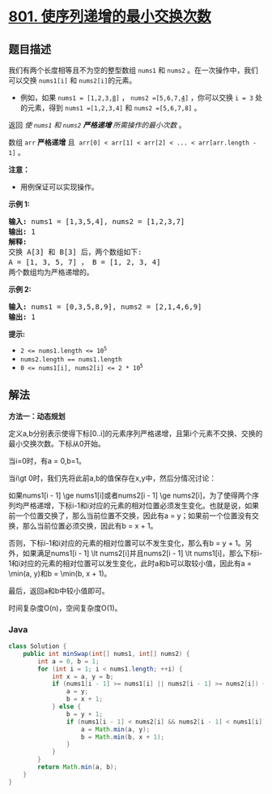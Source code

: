 # [801. 使序列递增的最小交换次数](https://leetcode.cn/problems/minimum-swaps-to-make-sequences-increasing)

## 题目描述

<p>我们有两个长度相等且不为空的整型数组&nbsp;<code>nums1</code>&nbsp;和&nbsp;<code>nums2</code>&nbsp;。在一次操作中，我们可以交换&nbsp;<code>nums1[i]</code>&nbsp;和&nbsp;<code>nums2[i]</code>的元素。</p>

<ul>
	<li>例如，如果 <code>nums1 = [1,2,3,<u>8</u>]</code> ， <code>nums2 =[5,6,7,<u>4</u>]</code> ，你可以交换 <code>i = 3</code> 处的元素，得到 <code>nums1 =[1,2,3,4]</code> 和 <code>nums2 =[5,6,7,8]</code> 。</li>
</ul>

<p>返回 <em>使 <code>nums1</code> 和 <code>nums2</code> <strong>严格递增&nbsp;</strong>所需操作的最小次数</em> 。</p>

<p>数组&nbsp;<code>arr</code>&nbsp;<strong>严格递增</strong> 且&nbsp;&nbsp;<code>arr[0] &lt; arr[1] &lt; arr[2] &lt; ... &lt; arr[arr.length - 1]</code>&nbsp;。</p>

<p><b>注意：</b></p>

<ul>
	<li>用例保证可以实现操作。</li>
</ul>

<p><strong>示例 1:</strong></p>

<pre>
<strong>输入:</strong> nums1 = [1,3,5,4], nums2 = [1,2,3,7]
<strong>输出:</strong> 1
<strong>解释: </strong>
交换 A[3] 和 B[3] 后，两个数组如下:
A = [1, 3, 5, 7] ， B = [1, 2, 3, 4]
两个数组均为严格递增的。</pre>

<p><strong>示例 2:</strong></p>

<pre>
<strong>输入:</strong> nums1 = [0,3,5,8,9], nums2 = [2,1,4,6,9]
<strong>输出:</strong> 1
</pre>

<p><strong>提示:</strong></p>

<ul>
	<li><code>2 &lt;= nums1.length &lt;= 10<sup>5</sup></code></li>
	<li><code>nums2.length == nums1.length</code></li>
	<li><code>0 &lt;= nums1[i], nums2[i] &lt;= 2 * 10<sup>5</sup></code></li>
</ul>

## 解法

**方法一：动态规划**

定义a,b分别表示使得下标[0..i]的元素序列严格递增，且第i个元素不交换、交换的最小交换次数。下标从0开始。

当i=0时，有a = 0,b=1。

当i\gt 0时，我们先将此前a,b的值保存在x,y中，然后分情况讨论：

如果nums1[i - 1] \ge nums1[i]或者nums2[i - 1] \ge nums2[i]，为了使得两个序列均严格递增，下标i-1和i对应的元素的相对位置必须发生变化。也就是说，如果前一个位置交换了，那么当前位置不交换，因此有a = y；如果前一个位置没有交换，那么当前位置必须交换，因此有b = x + 1。

否则，下标i-1和i对应的元素的相对位置可以不发生变化，那么有b = y + 1。另外，如果满足nums1[i - 1] \lt nums2[i]并且nums2[i - 1] \lt nums1[i]，那么下标i-1和i对应的元素的相对位置可以发生变化，此时a和b可以取较小值，因此有a = \min(a, y)和b = \min(b, x + 1)。

最后，返回a和b中较小值即可。

时间复杂度O(n)，空间复杂度O(1)。

### **Java**

```java
class Solution {
    public int minSwap(int[] nums1, int[] nums2) {
        int a = 0, b = 1;
        for (int i = 1; i < nums1.length; ++i) {
            int x = a, y = b;
            if (nums1[i - 1] >= nums1[i] || nums2[i - 1] >= nums2[i]) {
                a = y;
                b = x + 1;
            } else {
                b = y + 1;
                if (nums1[i - 1] < nums2[i] && nums2[i - 1] < nums1[i]) {
                    a = Math.min(a, y);
                    b = Math.min(b, x + 1);
                }
            }
        }
        return Math.min(a, b);
    }
}
```
